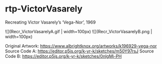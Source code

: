 # rtp-VictorVasarely
Recreating Victor Vasarely’s ‘Vega-Nor’, 1969

![](Recr_VictorVasarelyA.gif | width=100px) ![](Recr_VictorVasarelyB.png | width=100px)

Original Artwork: https://www.albrightknox.org/artworks/k196929-vega-nor
Source Code A: https://editor.p5js.org/k-yr-k/sketches/m50Y97rsJ
Source Code B: https://editor.p5js.org/k-yr-k/sketches/0nlgMj-PH
